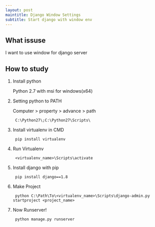 ```yaml
---
layout: post
maintitle: Django Window Settings
subtitle: Start django with window env
---
```


## What issuse

I want to use window for django server

## How to study

1. Install python

    Python 2.7 with msi for windows(x64)

2. Setting python to PATH

    Computer > property > advance > path

        C:\Python27\;C:\Python27\Scripts\

3. Install virtualenv in CMD

        pip install virtualenv

4. Run Virtualenv

        <virtualenv_name>\Scripts\activate

5. Install django with pip

        pip install django==1.8

6. Make Project

        python C:\Path\To\<virtualenv_name>\Scripts\django-admin.py startproject <project_name>

7. Now Runserver!

        python manage.py runserver
